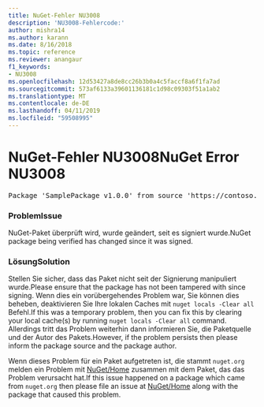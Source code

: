 ```yaml
---
title: NuGet-Fehler NU3008
description: 'NU3008-Fehlercode:'
author: mishra14
ms.author: karann
ms.date: 8/16/2018
ms.topic: reference
ms.reviewer: anangaur
f1_keywords:
- NU3008
ms.openlocfilehash: 12d53427a8de8cc26b3b0a4c5faccf8a6f1fa7ad
ms.sourcegitcommit: 573af6133a39601136181c1d98c09303f51a1ab2
ms.translationtype: MT
ms.contentlocale: de-DE
ms.lasthandoff: 04/11/2019
ms.locfileid: "59508995"
---
```

# <a name="nuget-error-nu3008"></a><span data-ttu-id="cef68-103">NuGet-Fehler NU3008</span><span class="sxs-lookup"><span data-stu-id="cef68-103">NuGet Error NU3008</span></span>

<pre>Package 'SamplePackage v1.0.0' from source 'https://contoso.com/index.json': The package integrity check failed.</pre>

### <a name="issue"></a><span data-ttu-id="cef68-104">Problem</span><span class="sxs-lookup"><span data-stu-id="cef68-104">Issue</span></span>

<span data-ttu-id="cef68-105">NuGet-Paket überprüft wird, wurde geändert, seit es signiert wurde.</span><span class="sxs-lookup"><span data-stu-id="cef68-105">NuGet package being verified has changed since it was signed.</span></span>


### <a name="solution"></a><span data-ttu-id="cef68-106">Lösung</span><span class="sxs-lookup"><span data-stu-id="cef68-106">Solution</span></span>

<span data-ttu-id="cef68-107">Stellen Sie sicher, dass das Paket nicht seit der Signierung manipuliert wurde.</span><span class="sxs-lookup"><span data-stu-id="cef68-107">Please ensure that the package has not been tampered with since signing.</span></span> <span data-ttu-id="cef68-108">Wenn dies ein vorübergehendes Problem war, Sie können dies beheben, deaktivieren Sie Ihre lokalen Caches mit `nuget locals -Clear all` Befehl.</span><span class="sxs-lookup"><span data-stu-id="cef68-108">If this was a temporary problem, then you can fix this by clearing your local cache(s) by running `nuget locals -Clear all` command.</span></span> <span data-ttu-id="cef68-109">Allerdings tritt das Problem weiterhin dann informieren Sie, die Paketquelle und der Autor des Pakets.</span><span class="sxs-lookup"><span data-stu-id="cef68-109">However, if the problem persists then please inform the package source and the package author.</span></span>

<span data-ttu-id="cef68-110">Wenn dieses Problem für ein Paket aufgetreten ist, die stammt `nuget.org` melden ein Problem mit [NuGet/Home](https://github.com/NuGet/Home/issues) zusammen mit dem Paket, das das Problem verursacht hat.</span><span class="sxs-lookup"><span data-stu-id="cef68-110">If this issue happened on a package which came from `nuget.org` then please file an issue at [NuGet/Home](https://github.com/NuGet/Home/issues) along with the package that caused this problem.</span></span>


